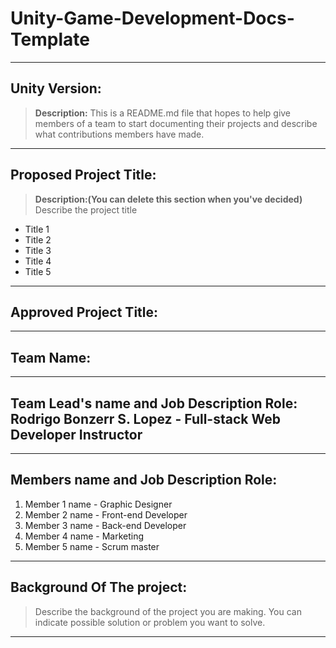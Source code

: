 # Unity-Game-Development-Docs-Template

--- 

## Unity Version:

> **Description:** This is a README.md file that hopes to help give members of a team to start documenting their projects and describe what contributions members have made. 
---
## Proposed Project Title:
> **Description:(You can delete this section when you've decided)** Describe the project title 
- Title 1
- Title 2
- Title 3
- Title 4
- Title 5
---
## Approved Project Title:
---
## Team Name: 
---
## Team Lead's name and Job Description Role: Rodrigo Bonzerr S. Lopez - Full-stack Web Developer Instructor
---
## Members name and Job Description Role: 
1. Member 1 name - Graphic Designer
2. Member 2 name - Front-end Developer
3. Member 3 name - Back-end Developer
4. Member 4 name - Marketing
5. Member 5 name - Scrum master
---
## Background Of The project:
> Describe the background of the project you  are making. You can indicate possible solution or problem you want to solve. 
---
